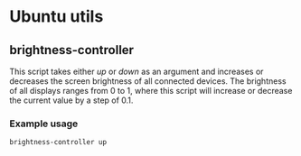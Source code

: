 # Ubuntu utils

## brightness-controller

This script takes either _up_ or _down_ as an argument and increases or decreases the screen brightness of all connected devices.
The brightness of all displays ranges from 0 to 1, where this script will increase or decrease the current value by a step of 0.1.

### Example usage
```bash
brightness-controller up
```
